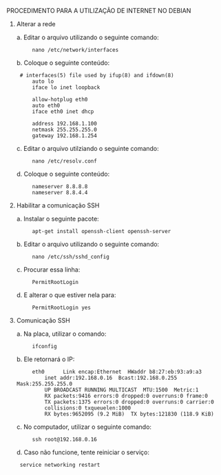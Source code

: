 PROCEDIMENTO PARA A UTILIZAÇÃO DE INTERNET NO DEBIAN

1. Alterar a rede

  	a. Editar o arquivo utilizando o seguinte comando:
    
    		nano /etc/network/interfaces
    
  	b. Coloque o seguinte conteúdo:
  
        # interfaces(5) file used by ifup(8) and ifdown(8)
    		auto lo
    		iface lo inet loopback

    		allow-hotplug eth0
    		auto eth0
    		iface eth0 inet dhcp

    		address 192.168.1.100
    		netmask 255.255.255.0
    		gateway 192.168.1.254
   
  	c. Editar o arquivo utilziando o seguinte comando:
     
     		nano /etc/resolv.conf
     
  	d. Coloque o seguinte conteúdo:
      
      		nameserver 8.8.8.8
      		nameserver 8.8.4.4
    
2. Habilitar a comunicação SSH

  	a. Instalar o seguinte pacote:
    
    		apt-get install openssh-client openssh-server
    
  	b. Editar o arquivo utilizando o seguinte comando:
    
    		nano /etc/ssh/sshd_config
    
  	c. Procurar essa linha:
    
    		PermitRootLogin
    
  	d. E alterar o que estiver nela para:
  
    		PermitRootLogin yes
    
3. Comunicação SSH

  	a. Na placa, utilizar o comando:
    
    		ifconfig
  
  	b. Ele retornará o IP:
  
    		eth0      Link encap:Ethernet  HWaddr b8:27:eb:93:a9:a3  
          		inet addr:192.168.0.16  Bcast:192.168.0.255  Mask:255.255.255.0
          		UP BROADCAST RUNNING MULTICAST  MTU:1500  Metric:1
          		RX packets:9416 errors:0 dropped:0 overruns:0 frame:0
          		TX packets:1375 errors:0 dropped:0 overruns:0 carrier:0
          		collisions:0 txqueuelen:1000 
          		RX bytes:9652095 (9.2 MiB)  TX bytes:121830 (118.9 KiB)

  	c. No computador, utilizar o seguinte comando:
  
    		ssh root@192.168.0.16

    d. Caso não funcione, tente reiniciar o serviço:
        
        service networking restart
